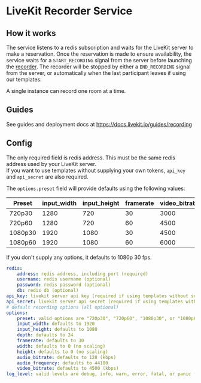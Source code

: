 # LiveKit Recorder Service

## How it works

The service listens to a redis subscription and waits for the LiveKit server to make a reservation. Once the reservation 
is made to ensure availability, the service waits for a `START_RECORDING` signal from the server before launching the
[recorder](https://github.com/livekit/livekit-recorder/tree/main/recorder). The recorder will be stopped by 
either a `END_RECORDING` signal from the server, or automatically when the last participant leaves if using our templates.

A single instance can record one room at a time.

## Guides

See guides and deployment docs at https://docs.livekit.io/guides/recording

## Config

The only required field is redis address. This must be the same redis address used by your LiveKit server.  
If you want to use templates without supplying your own tokens, `api_key` and 
`api_secret` are also required.

The `options.preset` field will provide defaults using the following values:

| Preset  | input_width | input_height | framerate | video_bitrate |
|---      |---          |---           |---        |---            |
| 720p30  | 1280        | 720          | 30        | 3000          |
| 720p60  | 1280        | 720          | 60        | 4500          |
| 1080p30 | 1920        | 1080         | 30        | 4500          |
| 1080p60 | 1920        | 1080         | 60        | 6000          |

If you don't supply any options, it defaults to 1080p 30 fps.

```yaml
redis:
    address: redis address, including port (required)
    username: redis username (optional)
    password: redis password (optional)
    db: redis db (optional)
api_key: livekit server api key (required if using templates without supplying tokens)
api_secret: livekit server api secret (required if using templates without supplying tokens)
# default recording options (all optional)
options:
    preset: valid options are "720p30", "720p60", "1080p30", or "1080p60"
    input_width: defaults to 1920
    input_height: defaults to 1080
    depth: defaults to 24
    framerate: defaults to 30
    width: defaults to 0 (no scaling)
    height: defaults to 0 (no scaling)
    audio_bitrate: defaults to 128 (kbps)
    audio_frequency: defaults to 44100
    video_bitrate: defaults to 4500 (kbps)
log_level: valid levels are debug, info, warn, error, fatal, or panic (optional)

```
